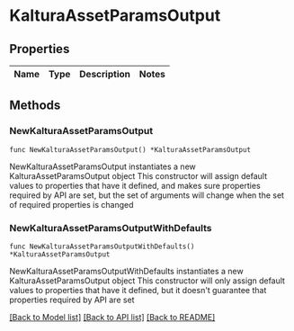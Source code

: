 # KalturaAssetParamsOutput

## Properties

Name | Type | Description | Notes
------------ | ------------- | ------------- | -------------

## Methods

### NewKalturaAssetParamsOutput

`func NewKalturaAssetParamsOutput() *KalturaAssetParamsOutput`

NewKalturaAssetParamsOutput instantiates a new KalturaAssetParamsOutput object
This constructor will assign default values to properties that have it defined,
and makes sure properties required by API are set, but the set of arguments
will change when the set of required properties is changed

### NewKalturaAssetParamsOutputWithDefaults

`func NewKalturaAssetParamsOutputWithDefaults() *KalturaAssetParamsOutput`

NewKalturaAssetParamsOutputWithDefaults instantiates a new KalturaAssetParamsOutput object
This constructor will only assign default values to properties that have it defined,
but it doesn't guarantee that properties required by API are set


[[Back to Model list]](../README.md#documentation-for-models) [[Back to API list]](../README.md#documentation-for-api-endpoints) [[Back to README]](../README.md)



